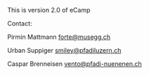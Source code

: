 This is version 2.0 of eCamp

Contact:

Pirmin Mattmann <forte@musegg.ch>

Urban Suppiger <smiley@pfadiluzern.ch>

Caspar Brenneisen <vento@pfadi-nuenenen.ch>
